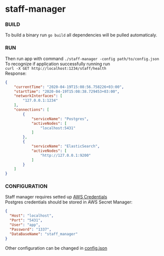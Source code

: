 # staff-manager 
### BUILD  
To build a binary run `go build` all dependencies will be pulled automaticaly.  
### RUN  
Then run app with command `./staff-manager -config path/to/config.json`  
To recognize if application successfully running run  
`curl -X GET http://localhost:1234/staff/health`  
Response:  
```json
{
    "currentTime": "2020-04-19T15:08:56.758226+03:00",
    "startTime": "2020-04-19T15:08:38.729453+03:00",
    "networkInterfaces": [
        "127.0.0.1:1234"
    ],
    "connections": [
        {
            "serviceName": "Postgres",
            "activeNodes": [
                "localhost:5431"
            ]
        },
        {
            "serviceName": "ElasticSearch",
            "activeNodes": [
                "http://127.0.0.1:9200"
            ]
        }
    ]
}
```
### CONFIGURATION  
Staff manager requires setted up [AWS Credentials](https://docs.aws.amazon.com/sdk-for-java/v1/developer-guide/setup-credentials.html)  
Postgres credentials should be stored in AWS Secret Manager:  
```json
{  
  "Host": "localhost",  
  "Port": "5431",  
  "User": "app",  
  "Password": "1337", 
  "DataBaseName": "staff_manager"  
}
```   
Other configuration can be changed in [config.json](./config.json) 
